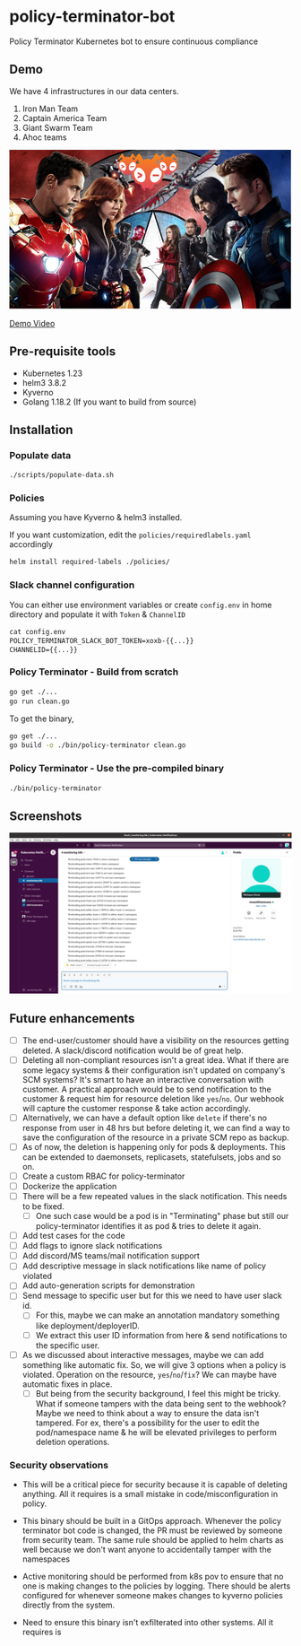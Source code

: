 # policy-terminator-bot

Policy Terminator Kubernetes bot to ensure continuous compliance

## Demo

We have 4 infrastructures in our data centers.

1. Iron Man Team
2. Captain America Team
3. Giant Swarm Team
4. Ahoc teams

![Civil War with GSwarm bots](./images/Civil-War-With-GSwarm.png)

[Demo Video](./images/Demo.mp4)

## Pre-requisite tools

* Kubernetes 1.23
* helm3 3.8.2
* Kyverno
* Golang 1.18.2 (If you want to build from source)

## Installation

### Populate data

```bash
./scripts/populate-data.sh
```

### Policies

Assuming you have Kyverno & helm3 installed.

If you want customization, edit the `policies/requiredlabels.yaml` accordingly

```bash
helm install required-labels ./policies/
```

### Slack channel configuration

You can either use environment variables or create `config.env` in home directory and populate it with `Token` & `ChannelID`

```
cat config.env
POLICY_TERMINATOR_SLACK_BOT_TOKEN=xoxb-{{...}}
CHANNELID={{...}}
```

### Policy Terminator - Build from scratch

```bash
go get ./...
go run clean.go
```

To get the binary,

```bash
go get ./...
go build -o ./bin/policy-terminator clean.go
```

### Policy Terminator - Use the pre-compiled binary

```bash
./bin/policy-terminator
```

## Screenshots

![Slack Notification](./images/Notifications.png)


## Future enhancements

* [ ] The end-user/customer should have a visibility on the resources getting deleted. A slack/discord notification would be of great help.
* [ ] Deleting all non-compliant resources isn't a great idea. What if there are some legacy systems & their configuration isn't updated on company's SCM systems? It's smart to have an interactive conversation with customer. A practical approach would be to send notification to the customer & request him for resource deletion like `yes`/`no`. Our webhook will capture the customer response & take action accordingly.
* [ ] Alternatively, we can have a default option like `delete` if there's no response from user in 48 hrs but before deleting it, we can find a way to save the configuration of the resource in a private SCM repo as backup.
* [ ] As of now, the deletion is happening only for pods & deployments. This can be extended to daemonsets, replicasets, statefulsets, jobs and so on.
* [ ] Create a custom RBAC for policy-terminator
* [ ] Dockerize the application
* [ ] There will be a few repeated values in the slack notification. This needs to be fixed.
  * [ ] One such case would be a pod is in "Terminating" phase but still our policy-terminator identifies it as pod & tries to delete it again.
* [ ] Add test cases for the code
* [ ] Add flags to ignore slack notifications
* [ ] Add discord/MS teams/mail notification support
* [ ] Add descriptive message in slack notifications like name of policy violated
* [ ] Add auto-generation scripts for demonstration
* [ ] Send message to specific user but for this we need to have user slack id.
    * [ ] For this, maybe we can make an annotation mandatory something like deployment/deployerID.
    * [ ] We extract this user ID information from here & send notifications to the specific user.
* [ ] As we discussed about interactive messages, maybe we can add something like automatic fix. So, we will give 3 options when a policy is violated. Operation on the resource, `yes`/`no`/`fix`? We can maybe have automatic fixes in place.
    * [ ] But being from the security background, I feel this might be tricky. What if someone tampers with the data being sent to the webhook? Maybe we need to think about a way to ensure the data isn't tampered. For ex, there's a possibility for the user to edit the pod/namespace name & he will be elevated privileges to perform deletion operations.

### Security observations

* This will be a critical piece for security because it is capable of deleting anything. All it requires is a small mistake in code/misconfiguration in policy.
* This binary should be built in a GitOps approach. Whenever the policy terminator bot code is changed, the PR must be reviewed by someone from security team. The same rule should be applied to helm charts as well because we don't want anyone to accidentally tamper with the namespaces
* Active monitoring should be performed from k8s pov to ensure that no one is making changes to the policies by logging. There should be alerts configured for whenever someone makes changes to kyverno policies directly from the system.

* Need to ensure this binary isn't exfilterated into other systems. All it requires is 

